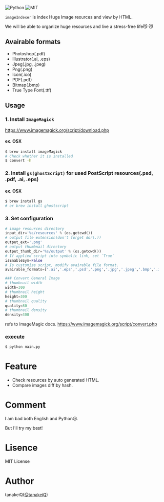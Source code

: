 ![Python](https://img.shields.io/badge/Python-3.x-blue.svg "Python 3.x")
![MIT](https://img.shields.io/badge/License-MIT-green.svg "MIT License")

`imageIndexer` is index Huge Image reources and view by HTML.

We will be able to organize huge resources and live a stress-free life😼 😼


## Avairable formats
- Photoshop(.pdf)
- Illustrator(.ai, .eps)
- Jpeg(.jpg, .jpeg)
- Png(.png)
- Icon(.ico)
- PDF(.pdf)
- Bitmap(.bmp)
- True Type Font(.ttf)

## Usage

### 1. Install `ImageMagick`
https://www.imagemagick.org/script/download.php

#### ex. OSX
```bash
$ brew install imageMagick
# Check whether it is installed
$ convert -h
```

### 2. Install `gs(ghostScript)` for used PostScript resources(.psd, .pdf, .ai, .eps)
#### ex. OSX
```bash
$ brew install gs
# or brew install ghostscript
```

### 3. Set configuration
```python
# image resources directory
input_dir='%s/resources' % (os.getcwd())
# output file extension(don't forget dor(.))
output_ext='.png'
# output thumbnail directory
output_thumb_dir='%s/output' % (os.getcwd())
# If applied script into symbolic link, set `True`
isEnableSym=False
# Is customize script, modify avairable file format.
avairable_formats=['.ai','.eps','.psd','.png','.jpg','.jpeg','.bmp','.ico','.ttf','.pdf']

### Convert General Image
# thumbnail width
width=300
# thumbnail height
height=300
# thumbnail quality
quality=80
# thumbnail density
density=300

```
refs to ImageMagic docs. 
https://www.imagemagick.org/script/convert.php

### execute
```bash
$ python main.py
```

# Feature
- Check resources by auto generated HTML.
- Compare images diff by hash.

# Comment
I am bad both English and Python😢.

But I'll try my best!

# Lisence
MIT License

# Author
tanakeiQ([@tanakeiQ](https://twitter.com/tanakeiq))
